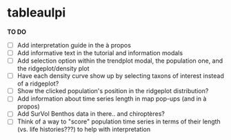 # tableaulpi

**TO DO**

- [ ] Add interpretation guide in the à propos 
- [ ] Add informative text in the tutorial and information modals
- [ ] Add selection option within the trendplot modal, the population one, and the ridgeplot/density plot
- [ ] Have each density curve show up by selecting taxons of interest instead of a ridgeplot?
- [ ] Show the clicked population's position in the ridgeplot distribution?
- [ ] Add information about time series length in map pop-ups (and in à propos)
- [ ] Add SurVol Benthos data in there.. and chiroptères?
- [ ] Think of a way to "score" population time series in terms of their length (vs. life histories???) to help with interpretation

